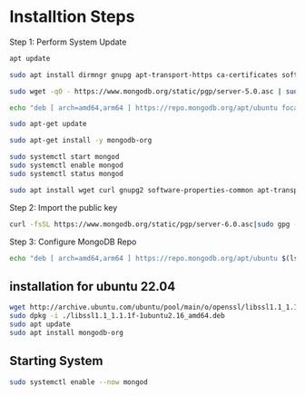 # Installtion Steps

Step 1: Perform System Update

```bash
apt update

sudo apt install dirmngr gnupg apt-transport-https ca-certificates software-properties-common

sudo wget -qO - https://www.mongodb.org/static/pgp/server-5.0.asc | sudo apt-key add -

echo "deb [ arch=amd64,arm64 ] https://repo.mongodb.org/apt/ubuntu focal/mongodb-org/5.0 multiverse" | sudo tee /etc/apt/sources.list.d/mongodb-org-5.0.list

sudo apt-get update

sudo apt-get install -y mongodb-org

sudo systemctl start mongod
sudo systemctl enable mongod
sudo systemctl status mongod

```

```bash
sudo apt install wget curl gnupg2 software-properties-common apt-transport-https ca-certificates lsb-release
```

Step 2: Import the public key

```bash
curl -fsSL https://www.mongodb.org/static/pgp/server-6.0.asc|sudo gpg --dearmor -o /etc/apt/trusted.gpg.d/mongodb-6.gpg
```

Step 3: Configure MongoDB Repo

```bash
echo "deb [ arch=amd64,arm64 ] https://repo.mongodb.org/apt/ubuntu $(lsb_release -cs)/mongodb-org/6.0 multiverse" | sudo tee /etc/apt/sources.list.d/mongodb-org-6.0.list
```

## installation for ubuntu 22.04

```bash
wget http://archive.ubuntu.com/ubuntu/pool/main/o/openssl/libssl1.1_1.1.1f-1ubuntu2.16_amd64.deb
sudo dpkg -i ./libssl1.1_1.1.1f-1ubuntu2.16_amd64.deb
sudo apt update
sudo apt install mongodb-org
```

## Starting System

```bash
sudo systemctl enable --now mongod
```
